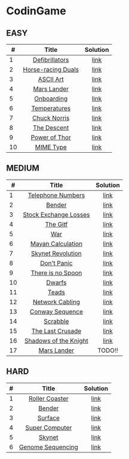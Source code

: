 # CodinGame


## EASY

|   # | Title                                                                            | Solution                         |
| --- | :-----:                                                                          | :-------:                        |
|   1 | [Defibrillators](https://www.codingame.com/training/easy/defibrillators)         | [link](./easy/defibrillators.py) |
|   2 | [Horse-racing Duals](https://www.codingame.com/training/easy/horse-racing-duals) | [link](./easy/horse-racing.py)   |
|   3 | [ASCII Art](https://www.codingame.com/training/easy/ascii-art)                   | [link](./easy/ascii-art.py)      |
|   4 | [Mars Lander](https://www.codingame.com/training/easy/mars-lander-episode-1)     | [link](./easy/mars-lander.py)    |
|   5 | [Onboarding](https://www.codingame.com/training/easy/onboarding)                 | [link](./easy/onboarding.hs)     |
|   6 | [Temperatures](https://www.codingame.com/training/easy/temperatures)             | [link](./easy/temperatures.py)   |
|   7 | [Chuck Norris](https://www.codingame.com/training/easy/chuck-norris)             | [link](./easy/chuck-norris.py)   |
|   8 | [The Descent](https://www.codingame.com/training/easy/the-descent)               | [link](./easy/the-descent.py)    |
|   9 | [Power of Thor](https://www.codingame.com/training/easy/power-of-thor-episode-1) | [link](./easy/power-of-thor.hs)  |
|  10 | [MIME Type](https://www.codingame.com/training/easy/mime-type)                   | [link](./easy/mime-type.py)      |

## MEDIUM
|   # | Title                                                                                              | Solution                                 |
| --- | :-----:                                                                                            | :-------:                                |
|   1 | [Telephone Numbers](https://www.codingame.com/training/medium/telephone-numbers)                   | [link](./medium/telephone-numbers.py)    |
|   2 | [Bender](https://www.codingame.com/training/medium/bender-episode-1)                               | [link](./medium/bender.py)               |
|   3 | [Stock Exchange Losses](https://www.codingame.com/training/medium/stock-exchange-losses)           | [link](./medium/stock-exchange-loses.py) |
|   4 | [The Gitf](https://www.codingame.com/training/medium/the-gift)                                     | [link](./medium/the-gift.py)             |
|   5 | [War](https://www.codingame.com/training/medium/winamax-battle)                                    | [link](./medium/war.py)                  |
|   6 | [Mayan Calculation](https://www.codingame.com/training/medium/mayan-calculation)                   | [link](./medium/mayan-calculation.py)    |
|   7 | [Skynet Revolution](https://www.codingame.com/training/medium/skynet-revolution-episode-1)         | [link](./medium/skynet-virus.py)         |
|   8 | [Don't Panic](https://www.codingame.com/training/medium/don't-panic-episode-1)                     | [link](./medium/paranoid-android.py)     |
|   9 | [There is no Spoon](https://www.codingame.com/training/medium/there-is-no-spoon-episode-1)         | [link](./medium/spoon.py)                |
|  10 | [Dwarfs](https://www.codingame.com/training/medium/dwarfs-standing-on-the-shoulders-of-giants)     | [link](./medium/dwarfs.py)               |
|  11 | [Teads](https://www.codingame.com/training/medium/teads-sponsored-contest)                         | [link](./medium/teads.py)                |
|  12 | [Network Cabling](https://www.codingame.com/training/medium/network-cabling)                       | [link](./medium/network-cabling.py)      |
|  13 | [Conway Sequence](https://www.codingame.com/training/medium/conway-sequence)                       | [link](./medium/conway-sequence.py)      |
|  14 | [Scrabble](https://www.codingame.com/training/medium/scrabble)                                     | [link](./medium/scrabble.py)             |
|  15 | [The Last Crusade](https://www.codingame.com/training/medium/the-last-crusade-episode-1)           | [link](./medium/indiana-level1.py)       |
|  16 | [Shadows of the Knight](https://www.codingame.com/training/medium/shadows-of-the-knight-episode-1) | [link](./medium/heat-detector.py)        |
|  17 | [Mars Lander](https://www.codingame.com/training/medium/mars-lander-episode-2)                     | TODO!!                                   |

## HARD
|   # | Title                                                                          | Solution                               |
| --- | :-----:                                                                        | :-------:                              |
|   1 | [Roller Coaster](https://www.codingame.com/training/hard/roller-coaster)       | [link](./hard/roller-coaster.py)       |
|   2 | [Bender](https://www.codingame.com/training/hard/bender-episode-2)             | [link](./hard/bender-money-machine.py) |
|   3 | [Surface](https://www.codingame.com/training/hard/surface)                     | [link](./hard/surface.py)              |
|   4 | [Super Computer](https://www.codingame.com/training/hard/super-computer)       | [link](./hard/super-computer.py)       |
|   5 | [Skynet](https://www.codingame.com/training/hard/skynet-revolution-episode-2)  | [link](./hard/skynet-strikes-back.py)  |
|   6 | [Genome Sequencing](https://www.codingame.com/training/hard/genome-sequencing) | [link](./hard/genome-sequence.py)      |

